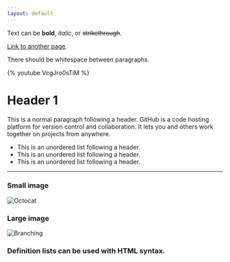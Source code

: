 ```yaml
---
layout: default
---
```


Text can be **bold**, _italic_, or ~~strikethrough~~.

[Link to another page](./another-page.html).

There should be whitespace between paragraphs.

{% youtube VcgJro0sTiM %}

# Header 1

This is a normal paragraph following a header. GitHub is a code hosting platform for version control and collaboration. It lets you and others work together on projects from anywhere.

*   This is an unordered list following a header.
*   This is an unordered list following a header.
*   This is an unordered list following a header.

* * *

### Small image

![Octocat](https://assets-cdn.github.com/images/icons/emoji/octocat.png)

### Large image

![Branching](https://guides.github.com/activities/hello-world/branching.png)


### Definition lists can be used with HTML syntax.

